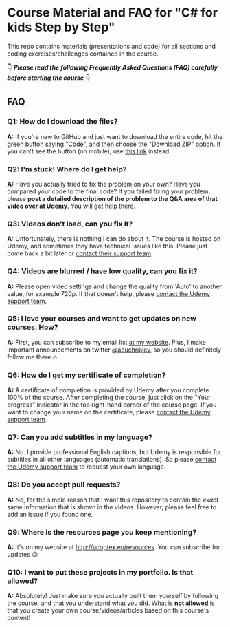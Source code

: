 # Course Material and FAQ for "C# for kids Step by Step"

This repo contains materials (presentations and code) for all sections and coding exercises/challenges contained in the course.

👇 **_Please read the following Frequently Asked Questions (FAQ) carefully before starting the course_** 👇

## FAQ

### Q1: How do I download the files?

**A:** If you're new to GitHub and just want to download the entire code, hit the green button saying "Code", and then choose the "Download ZIP" option. If you can't see the button (on mobile), use [this link](https://github.com/AlexCuchriajev/C-sharp-for-kids-step-by-step/archive/master.zip) instead.

### Q2: I'm stuck! Where do I get help?

**A:** Have you actually tried to fix the problem on your own? Have you compared your code to the final code? If you failed fixing your problem, please **post a detailed description of the problem to the Q&A area of that video over at Udemy**. You will get help there.

### Q3: Videos don't load, can you fix it?

**A:** Unfortunately, there is nothing I can do about it. The course is hosted on Udemy, and sometimes they have technical issues like this. Please just come back a bit later or [contact their support team](https://support.udemy.com/hc/en-us).

### Q4: Videos are blurred / have low quality, can you fix it?

**A:** Please open video settings and change the quality from 'Auto' to another value, for example 720p. If that doesn't help, please [contact the Udemy support team](https://support.udemy.com/hc/en-us).

### Q5: I love your courses and want to get updates on new courses. How?

**A:** First, you can subscribe to my email list [at my website](http://acoptex.eu/resources). Plus, I make important announcements on twitter [@acuchriajev](https://twitter.com/acuchriajev), so you should definitely follow me there 🔥

### Q6: How do I get my certificate of completion?

**A:** A certificate of completion is provided by Udemy after you complete 100% of the course. After completing the course, just click on the "Your progress" indicator in the top right-hand corner of the course page. If you want to change your name on the certificate, please [contact the Udemy support team](https://support.udemy.com/hc/en-us).

### Q7: Can you add subtitles in my language?

**A:** No. I provide professional English captions, but Udemy is responsible for subtitles in all other languages (automatic translations). So please [contact the Udemy support team](https://support.udemy.com/hc/en-us) to request your own language.

### Q8: Do you accept pull requests?

**A:** No, for the simple reason that I want this repository to contain the _exact_ same information that is shown in the videos. However, please feel free to add an issue if you found one.

### Q9: Where is the resources page you keep mentioning?

**A:** It's on my website at <http://acoptex.eu/resources>. You can subscribe for updates 😉

### Q10: I want to put these projects in my portfolio. Is that allowed?

**A:** Absolutely! Just make sure you actually built them yourself by following the course, and that you understand what you did. What is **not allowed** is that you create your own course/videos/articles based on this course's content!
